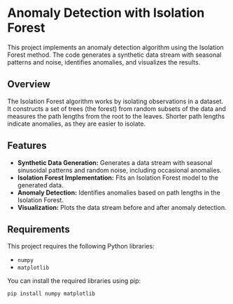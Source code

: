 # Anomaly Detection with Isolation Forest

This project implements an anomaly detection algorithm using the Isolation Forest method. The code generates a synthetic data stream with seasonal patterns and noise, identifies anomalies, and visualizes the results.

## Overview

The Isolation Forest algorithm works by isolating observations in a dataset. It constructs a set of trees (the forest) from random subsets of the data and measures the path lengths from the root to the leaves. Shorter path lengths indicate anomalies, as they are easier to isolate.

## Features

- **Synthetic Data Generation:** Generates a data stream with seasonal sinusoidal patterns and random noise, including occasional anomalies.
- **Isolation Forest Implementation:** Fits an Isolation Forest model to the generated data.
- **Anomaly Detection:** Identifies anomalies based on path lengths in the Isolation Forest.
- **Visualization:** Plots the data stream before and after anomaly detection.

## Requirements

This project requires the following Python libraries:

- `numpy`
- `matplotlib`

You can install the required libraries using pip:

```bash
pip install numpy matplotlib
